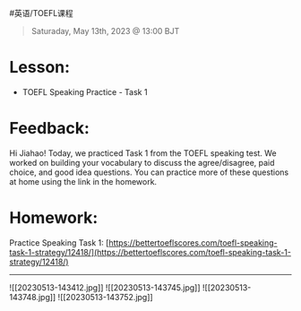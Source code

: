 #英语/TOEFL课程 
> Saturaday, May 13th, 2023 @ 13:00 BJT

# Lesson: 
-   TOEFL Speaking Practice - Task 1
# Feedback: 
Hi Jiahao! Today, we practiced Task 1 from the TOEFL speaking test. We worked on building your vocabulary to discuss the agree/disagree, paid choice, and good idea questions. You can practice more of these questions at home using the link in the homework.
# Homework:
Practice Speaking Task 1: [https://bettertoeflscores.com/toefl-speaking-task-1-strategy/12418/](https://bettertoeflscores.com/toefl-speaking-task-1-strategy/12418/)

---
![[20230513-143412.jpg]]
![[20230513-143745.jpg]]
![[20230513-143748.jpg]]
![[20230513-143752.jpg]]


